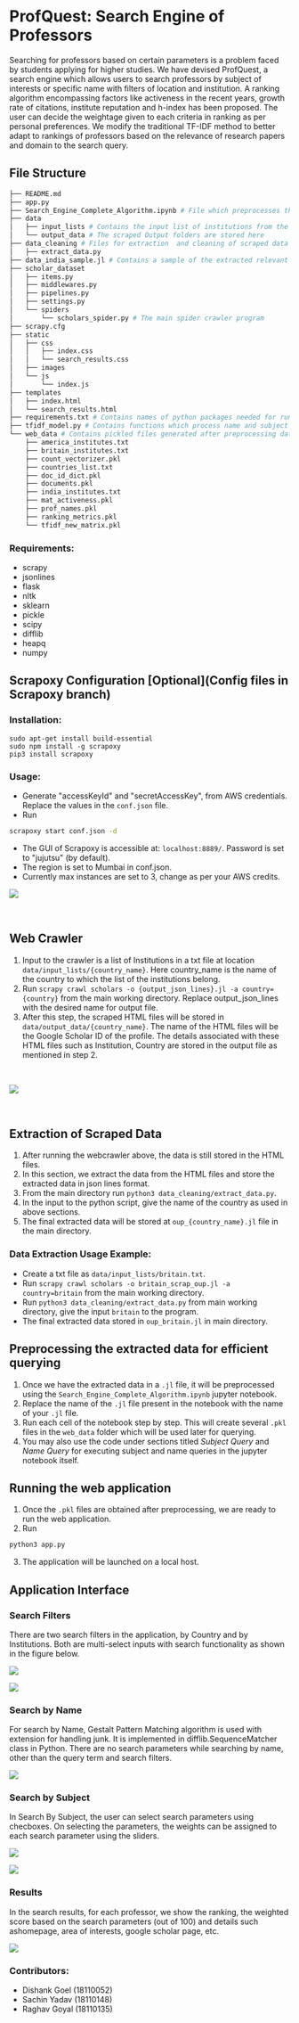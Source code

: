 # ProfQuest: Search Engine of Professors

Searching for professors based on certain parameters is a problem faced by students applying for higher studies. We have devised ProfQuest, a search engine which allows users to search professors by subject of interests or specific name with filters of location and institution. A ranking algorithm encompassing factors like activeness in the recent years, growth rate of citations, institute reputation and h-index has been proposed. The user can decide the weightage given to each criteria in ranking as per personal preferences. We modify the traditional TF-IDF method to better adapt to rankings of professors based on the relevance of research papers and domain to the search query.


## File Structure
```bash
├── README.md
├── app.py
├── Search_Engine_Complete_Algorithm.ipynb # File which preprocesses the extracted data and stores it in pickle format for faster querying, also contains code for querying, well commented
├── data
│   ├── input_lists # Contains the input list of institutions from the user for Scraper
│   └── output_data # The scraped Output folders are stored here
├── data_cleaning # Files for extraction  and cleaning of scraped data
│   ├── extract_data.py
├── data_india_sample.jl # Contains a sample of the extracted relevant information from the google scholar pages of the professors
├── scholar_dataset
│   ├── items.py
│   ├── middlewares.py
│   ├── pipelines.py
│   ├── settings.py
│   └── spiders
│       └── scholars_spider.py # The main spider crawler program
├── scrapy.cfg
├── static
│   ├── css
│   │   ├── index.css
│   │   └── search_results.css
│   ├── images
│   └── js
│       └── index.js
├── templates
│   ├── index.html
│   └── search_results.html
├── requirements.txt # Contains names of python packages needed for running code
├── tfidf_model.py # Contains functions which process name and subject queries
└── web_data # Contains pickled files generated after preprocessing dataset
    ├── america_institutes.txt
    ├── britain_institutes.txt
    ├── count_vectorizer.pkl
    ├── countries_list.txt
    ├── doc_id_dict.pkl
    ├── documents.pkl
    ├── india_institutes.txt
    ├── mat_activeness.pkl
    ├── prof_names.pkl
    ├── ranking_metrics.pkl
    └── tfidf_new_matrix.pkl
```


### Requirements:
- scrapy
- jsonlines
- flask
- nltk
- sklearn
- pickle
- scipy
- difflib
- heapq
- numpy


## Scrapoxy Configuration [Optional](Config files in Scrapoxy branch)
### Installation:
```
sudo apt-get install build-essential
sudo npm install -g scrapoxy
pip3 install scrapoxy
```
### Usage:
- Generate "accessKeyId" and "secretAccessKey", from AWS credentials. Replace the values in the `conf.json` file.
- Run 
```bash
scrapoxy start conf.json -d   
```
- The GUI of Scrapoxy is accessible at: `localhost:8889/`. Password is set to "jujutsu" (by default). 
- The region is set to Mumbai in conf.json.
- Currently max instances are set to 3, change as per your AWS credits.

![](assets/scrapoxy_image.PNG)

<br>

## Web Crawler
1. Input to the crawler is a list of Institutions in a txt file at location ```data/input_lists/{country_name}```. Here country_name is the name of the country to which the list of the institutions belong.
2. Run ```scrapy crawl scholars -o {output_json_lines}.jl -a country={country}``` from the main working directory. Replace output_json_lines with the desired name for output file.
3. After this step, the scraped HTML files will be stored in ```data/output_data/{country_name}```. The name of the HTML files will be the Google Scholar ID of the profile. The details associated with these HTML files such as Institution, Country are stored in the output file as mentioned in step 2.
<br>

![](assets/crawling_methodology.png)

<br>

## Extraction of Scraped Data
1. After running the webcrawler above, the data is still stored in the HTML files.
2. In this section, we extract the data from the HTML files and store the extracted data in json lines format.
3. From the main directory run ```python3 data_cleaning/extract_data.py```. 
4. In the input to the python script, give the name of the country as used in above sections.
5. The final extracted data will be stored at ```oup_{country_name}.jl``` file in the main directory.

### Data Extraction Usage Example:
- Create a txt file as `data/input_lists/britain.txt`.
- Run ```scrapy crawl scholars -o britain_scrap_oup.jl -a country=britain``` from the main working directory. 
- Run ```python3 data_cleaning/extract_data.py``` from main working directory, give the input `britain` to the program.
- The final extracted data stored in `oup_britain.jl` in main directory.
  
## Preprocessing the extracted data for efficient querying
1. Once we have the extracted data in a `.jl` file, it will be preprocessed using the `Search_Engine_Complete_Algorithm.ipynb` jupyter notebook.
2. Replace the name of the `.jl` file present in the notebook with the name of your `.jl` file.
3. Run each cell of the notebook step by step. This will create several `.pkl` files in the `web_data` folder which will be used later for querying. 
4. You may also use the code under sections titled *Subject Query* and *Name Query* for executing subject and name queries in the jupyter notebook itself. 

## Running the web application
1. Once the `.pkl` files are obtained after preprocessing, we are ready to run the web application.
2. Run
```bash
python3 app.py
```
3. The application will be launched on a local host.

## Application Interface

### Search Filters
There are two search filters in the application, by Country and by Institutions. Both are multi-select inputs with search functionality as shown in the figure below.

![](assets/country_filter.png)

![](assets/institute_filter.png)
<br>

### Search by Name
For search by Name, Gestalt Pattern Matching algorithm is used with extension for handling junk. It is implemented in difflib.SequenceMatcher class in Python. There are no search parameters while searching by name, other than the query term and search filters.

![](assets/search_by_name.png)
<br>

### Search by Subject
In Search By Subject, the user can select search parameters using checboxes. On selecting the parameters, the weights can be assigned to each search parameter using the sliders.

![](assets/search_subject_parameters.png)

![](assets/search_subject_parameter_sliders.png)
<br>

### Results
In the search results, for each professor, we show the ranking, the weighted score based on the search parameters (out of 100) and details such ashomepage, area of interests, google scholar page, etc.

![](assets/search_result.png)
<br>


### Contributors:
- Dishank Goel (18110052)
- Sachin Yadav (18110148)
- Raghav Goyal (18110135)

